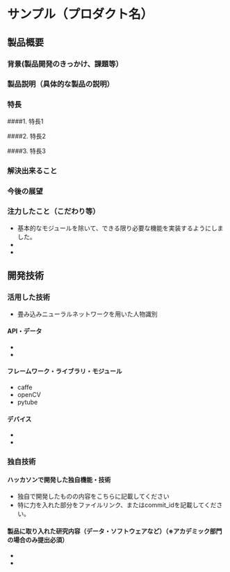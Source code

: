 # サンプル（プロダクト名）
## 製品概要
### 背景(製品開発のきっかけ、課題等）
### 製品説明（具体的な製品の説明）
### 特長
####1. 特長1


####2. 特長2

####3. 特長3

### 解決出来ること

### 今後の展望

### 注力したこと（こだわり等）
* 基本的なモジュールを除いて、できる限り必要な機能を実装するようにしました。
* 
* 

## 開発技術
### 活用した技術
* 畳み込みニューラルネットワークを用いた人物識別


#### API・データ
* 
* 

#### フレームワーク・ライブラリ・モジュール
* caffe
* openCV
* pytube

#### デバイス
* 
* 

### 独自技術
#### ハッカソンで開発した独自機能・技術
* 独自で開発したものの内容をこちらに記載してください
* 特に力を入れた部分をファイルリンク、またはcommit_idを記載してください。

#### 製品に取り入れた研究内容（データ・ソフトウェアなど）（※アカデミック部門の場合のみ提出必須）
* 
* 
